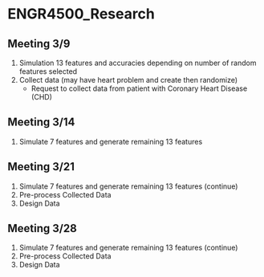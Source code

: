 # ENGR4500_Research
## Meeting 3/9
1. Simulation 13 features and accuracies depending on number of random features selected
1. Collect data (may have heart problem and create then randomize)
    * Request to collect data from patient with Coronary Heart Disease (CHD)

## Meeting 3/14
1. Simulate 7 features and generate remaining 13 features
## Meeting 3/21
1. Simulate 7 features and generate remaining 13 features (continue)
1. Pre-process Collected Data
1. Design Data 
## Meeting 3/28
1. Simulate 7 features and generate remaining 13 features (continue)
1. Pre-process Collected Data
1. Design Data 